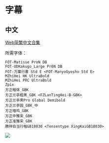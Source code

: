 # 字幕

## 中文

[Web简繁中文合集](https://github.com/Nekomoekissaten-SUB/Nekomoekissaten-Storage/releases/download/subtitle_pkg/Tower_of_God_Web_zho.7z)

所需字体：
```
FOT-Matisse ProN DB
FOT-UDKakugo_Large Pr6N DB
FOT-万葉行書 Std E <FOT-ManyoGyosho Std E>
MZhiHei HK UltraBold
MZhiHei PRC UltraBold
Zpix
方正楷体_GBK
方正兰亭粗黑_GBK <FZLanTingHei-B-GBK>
方正兰亭黑Pro Global Demibold
方正兰亭圆_GBK_中
方正喵呜_GBK
方正中雅宋_GBK
方正准雅宋_GBK
腾祥伯当行楷GB18030 <Tensentype XingKaiGB18030>
```

![](https://nekomoe.pages.dev/images/2020-04/towerofGod.png)

